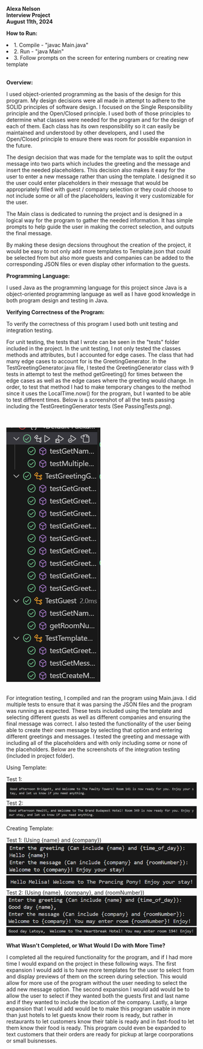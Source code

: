 <Strong> Alexa Nelson </Strong> <br>
<Strong> Interview Project </Strong> <br>
<Strong> August 11th, 2024 </Strong> <br>


<Strong> How to Run: </Strong> <br>
<li> 1. Compile - "javac Main.java" </li>
<li> 2. Run - "java Main" </li>
<li> 3. Follow prompts on the screen for entering numbers or creating new template </li> <br>


<Strong> Overview: </Strong> <br>

I used object-oriented programming as the basis of the design for this program. My design decisions were all made in attempt to adhere to the SOLID principles of software design. I focused on the Single Responsibility principle and the Open/Closed principle. I used both of those principles to determine what classes were needed for the program and for the design of each of them. Each class has its own responsibility so it can easily be maintained and understood by other developers, and I used the Open/Closed principle to ensure there was room for possible expansion in the future. 

The design decision that was made for the template was to split the output message into two parts which includes the greeting and the message and insert the needed placeholders. This decision also makes it easy for the user to enter a new message rather than using the template. I designed it so the user could enter placeholders in their message that would be appropriately filled with guest / company selection or they could choose to not include some or all of the placeholders, leaving it very customizable for the user. 

The Main class is dedicated to running the project and is designed in a logical way for the program to gather the needed information. It has simple prompts to help guide the user in making the correct selection, and outputs the final message. 

By making these design decsions throughout the creation of the project, it would be easy to not only add more templates to Template.json that could be selected from but also more guests and companies can be added to the corresponding JSON files or even display other information to the guests. 


<Strong> Programming Language: </Strong> <br>

I used Java as the programming language for this project since Java is a object-oriented programming language as well as I have good knowledge in both program design and testing in Java.


<Strong> Verifying Correctness of the Program: </Strong> <br>

To verify the correctness of this program I used both unit testing and integration testing. 

For unit testing, the tests that I wrote can be seen in the "tests" folder included in the project. In the unit testing, I not only tested the classes methods and attributes, but I accounted for edge cases. The class that had many edge cases to account for is the GreetingGenerator. In the TestGreetingGenerator.java file, I tested the GreetingGenerator class with 9 tests in attempt to test the method getGreeting() for times between the edge cases as well as the edge cases where the greeting would change. In order, to test that method I had to make temporary changes to the method since it uses the LocalTime.now() for the program, but I wanted to be able to test different times. Below is a screenshot of all the tests passing including the TestGreetingGenerator tests (See PassingTests.png).

<br></br>
![Passing Tests](PassingTests.png)
<br></br>

For integration testing, I compiled and ran the program using Main.java. I did multiple tests to ensure that it was parsing the JSON files and the program was running as expected. These tests included using the template and selecting different guests as well as different companies and ensuring the final message was correct. I also tested the functionality of the user being able to create their own message by selecting that option and entering different greetings and messages. I tested the greeting and message with including all of the placeholders and with only including some or none of the placeholders. Below are the screenshots of the integration testing (included in project folder).

Using Template:

Test 1:
    ![Integration1](Integration1.png)
Test 2:
    ![Integration2](Integration2.png)

Creating Template:

Test 1: (Using {name} and {company})
    ![Integration3](Integration3.png)
    ![Integration3Output](Integration3Output.png)
Test 2: (Using {name}, {company}, and {roomNumber})
    ![Integration4](Integration4.png)
    ![Integration4Output](Integration4Output.png)


<Strong> What Wasn't Completed, or What Would I Do with More Time? </Strong> <br>

I completed all the required functionality for the program, and if I had more time I would expand on the project in these following ways. The first expansion I would add is to have more templates for the user to select from and display previews of them on the screen during selection. This would allow for more use of the program without the user needing to select the add new message option. The second expansion I would add would be to allow the user to select if they wanted both the guests first and last name and if they wanted to include the location of the company. Lastly, a large expansion that I would add would be to make this program usable in more than just hotels to let guests know their room is ready, but rather in restaurants to let customers know their table is ready and in fast-food to let them know their food is ready. This program could even be expanded to text customers that their orders are ready for pickup at large coorporations or small buisnesses. 
